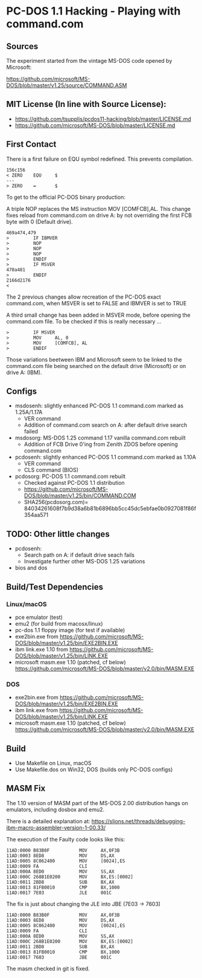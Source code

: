 # PC-DOS 1.1 Hacking - Playing with command.com

## Sources

The experiment started from the vintage MS-DOS code opened by Microsoft:

https://github.com/microsoft/MS-DOS/blob/master/v1.25/source/COMMAND.ASM

## MIT License (In line with Source License):

- https://github.com/tsupplis/pcdos11-hacking/blob/master/LICENSE.md
- https://github.com/microsoft/MS-DOS/blob/master/LICENSE.md

## First Contact

There is a first failure on EQU symbol redefined. This prevents compilation.

```
156c156
< ZERO    EQU     $
---
> ZERO    =       $
```

To get to the official PC-DOS binary production:

A triple NOP replaces the MS instruction MOV [COMFCB],AL. This change fixes reload from command.com
on drive A: by not overriding the first FCB byte with 0 (Default drive).

```
469a474,479
>         IF IBMVER
>         NOP
>         NOP
>         NOP
>         ENDIF
>         IF MSVER
470a481
>         ENDIF
2166d2176
< 
```

The 2 previous changes allow recreation of the PC-DOS exact command.com, when MSVER is set to FALSE and
IBMVER is set to TRUE

A third small change has been added in MSVER mode, before opening the command.com file. To be checked if
this is really necessary ...

```
>         IF MSVER
>         MOV     AL, 0
>         MOV     [COMFCB], AL
>         ENDIF
```

Those variations beetween IBM and Microsoft seem to be linked to the command.com file being searched on
the default drive (Microsoft) or on drive A: (IBM).

## Configs

- msdosenh: slightly enhanced PC-DOS 1.1 command.com marked as 1.25A/1.17A
    - VER command
    - Addition of command.com search on A: after default drive search failed
- msdosorg: MS-DOS 1.25 command 1.17 vanilla command.com rebuilt
    - Addition of FCB Drive 0'ing from Zenith ZDOS before opening command.com
- pcdosenh: slightly enhanced PC-DOS 1.1 command.com marked as 1.10A
    - VER command
    - CLS command (BIOS)
- pcdosorg: PC-DOS 1.1 command.com rebuilt 
    - Checked against PC-DOS 1.1 distribution 
    - https://github.com/microsoft/MS-DOS/blob/master/v1.25/bin/COMMAND.COM
    - SHA256(pcdosorg.com)= 84034261608f7b9d38a6b81b6896bb5cc45dc5ebfae0b0927081f86f354aa571

## TODO: Other little changes

- pcdosenh:
    - Search path on A: if default drive seach fails
    - Investigate further other MS-DOS 1.25 variations
- bios and dos

## Build/Test Dependencies

### Linux/macOS

- pce emulator (test)
- emu2 (for build from macosx/linux)
- pc-dos 1.1 floppy image (for test if available)
- exe2bin.exe from https://github.com/microsoft/MS-DOS/blob/master/v1.25/bin/EXE2BIN.EXE
- ibm link.exe 1.10 from https://github.com/microsoft/MS-DOS/blob/master/v1.25/bin/LINK.EXE
- microsoft masm.exe 1.10 (patched, cf below) https://github.com/microsoft/MS-DOS/blob/master/v2.0/bin/MASM.EXE

### DOS

- exe2bin.exe from https://github.com/microsoft/MS-DOS/blob/master/v1.25/bin/EXE2BIN.EXE
- ibm link.exe from https://github.com/microsoft/MS-DOS/blob/master/v1.25/bin/LINK.EXE
- microsoft masm.exe 1.10 (patched, cf below) https://github.com/microsoft/MS-DOS/blob/master/v2.0/bin/MASM.EXE

## Build

- Use Makefile on Linux, macOS
- Use Makefile.dos on Win32, DOS (builds only PC-DOS configs)

## MASM Fix

The 1.10 version of MASM part of the MS-DOS 2.00 distribution hangs on emulators, including dosbox and emu2. 

There is a detailed explanation at: https://slions.net/threads/debugging-ibm-macro-assembler-version-1-00.33/

The execution of the Faulty code looks like this:

```
11AD:0000 B83B0F           MOV     AX,0F3B
11AD:0003 8ED8             MOV     DS,AX
11AD:0005 8C062400         MOV     [0024],ES
11AD:0009 FA               CLI
11AD:000A 8ED0             MOV     SS,AX
11AD:000C 268B1E0200       MOV     BX,ES:[0002]
11AD:0011 2BD8             SUB     BX,AX
11AD:0013 81FB0010         CMP     BX,1000
11AD:0017 7E03             JLE     001C
```

The fix is just about changing the JLE into JBE (7E03 -> 7603)

```
11AD:0000 B83B0F           MOV     AX,0F3B
11AD:0003 8ED8             MOV     DS,AX
11AD:0005 8C062400         MOV     [0024],ES
11AD:0009 FA               CLI
11AD:000A 8ED0             MOV     SS,AX
11AD:000C 268B1E0200       MOV     BX,ES:[0002]
11AD:0011 2BD8             SUB     BX,AX
11AD:0013 81FB0010         CMP     BX,1000
11AD:0017 7603             JBE     001C
```

The masm checked in git is fixed.
